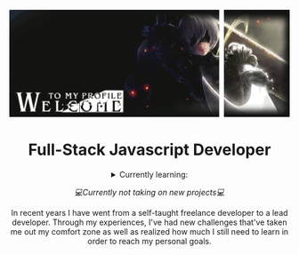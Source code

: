 <p align="center"> 
  <img src="https://raw.githubusercontent.com/boredasfawk/boredasfawk/master/.github/images/neir-space.gif">
</p>


<h1 align="center"><strong>Full-Stack Javascript Developer</strong></h1> 

<div align="center">
  <details>
  <summary>Currently learning: </summary>


  | [GLSL](https://learnopengl.com/Getting-started/Shaders) 

  | [juce](https://juce.com/) 

  | [c++](https://en.cppreference.com/w/cpp/11)
  
  </details>

  <em>💻Currently not taking on new projects💻</em>
</div>


<p align="center">
  In recent years I have went from a self-taught freelance developer to a lead developer. Through my experiences, I've had new challenges that've taken me out my comfort zone as well as realized how much I still need to learn in order to reach my personal goals.
</p>
